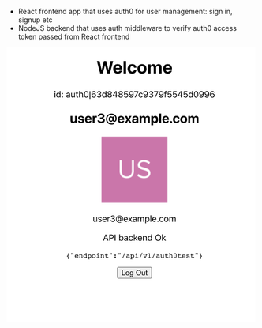 - React frontend app that uses auth0 for user management: sign in, signup etc
- NodeJS backend that uses auth middleware to verify auth0 access token passed from React frontend

![alt ui image](https://github.com/elvynmejia/user-management-auth0/blob/main/ui.png?raw=true)
